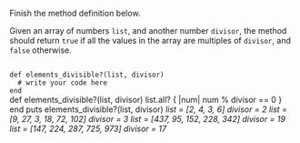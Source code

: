 Finish the method definition below.

Given an array of numbers `list`, and another number `divisor`, the method should return `true` if all the values in the array are multiples of `divisor`, and `false` otherwise.


<Editor lang="ruby" type="exercise" testMode="multipleInput">
<code>
def elements_divisible?(list, divisor)
  # write your code here
end
</code>

<solution>
def elements_divisible?(list, divisor)
  list.all? { |num| num % divisor == 0 }
end
</solution>

<testcases>
<caller>
puts elements_divisible?(list, divisor)
</caller>
<testcase>
<i>
list = [2, 4, 3, 6]
divisor = 2
</i>
</testcase>
<testcase>
<i>
list = [9, 27, 3, 18, 72, 102]
divisor = 3
</i>
</testcase>
<testcase>
<i>
list = [437, 95, 152, 228, 342]
divisor = 19
</i>
</testcase>
<testcase>
<i>
list = [147, 224, 287, 725, 973]
divisor = 17
</i>
</testcase>
</testcases>
</Editor>
